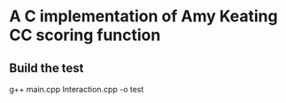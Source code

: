 # A C implementation of Amy Keating CC scoring function # 

## Build the test ##

g++ main.cpp Interaction.cpp -o test